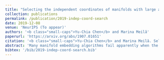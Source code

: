 ```yaml
---
title: "Selecting the independent coordinates of manifolds with large aspect ratios"
collection: publications
permalink: /publication/2019-indep-coord-search
date: 2019-12-08
venue: 'NeurIPS (To appear)'
authors: '<b class="small-caps">Yu-Chia Chen</b> and Marina Meilă'
paperurl: 'https://arxiv.org/abs/1907.01651'
citation: '<b class="small-caps">Yu-Chia Chen</b> and Marina Meilă. Selecting the independent coordinates of manifolds with large aspect ratios. <i>Advances in Neural Information Processing Systems</i>, 2019. (To appear)'
abstract: 'Many manifold embedding algorithms fail apparently when the data manifold has a large aspect ratio (such as a long, thin strip). Here, we formulate success and failure in terms of finding a smooth embedding, showing also that the problem is pervasive and more complex than previously recognized. Mathematically, success is possible under very broad conditions, provided that embedding is done by carefully selected eigenfunctions of the Laplace-Beltrami operator $\Delta$. Hence, we propose a bicriterial Independent Eigencoordinate Selection (IES) algorithm that selects smooth embeddings with few eigenvectors. The algorithm is grounded in theory, has low computational overhead, and is successful on synthetic and large real data.'
bibtex: '/bib/2019-indep-coord-search.bib'
---
```

<!-- codeurl: 'https://google.com' Move it up-->
